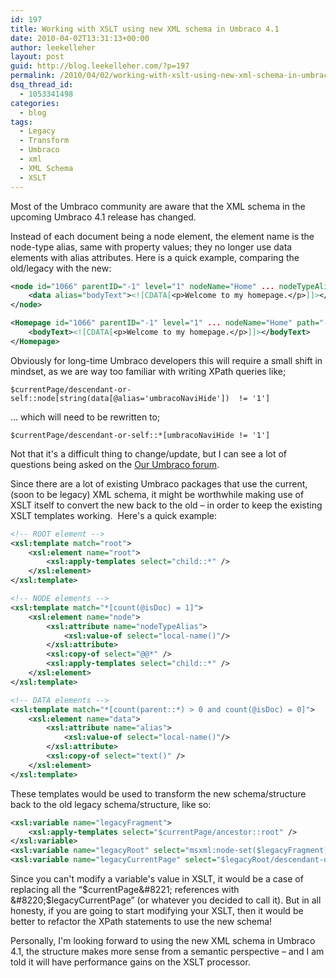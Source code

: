 ```yaml
---
id: 197
title: Working with XSLT using new XML schema in Umbraco 4.1
date: 2010-04-02T13:31:13+00:00
author: leekelleher
layout: post
guid: http://blog.leekelleher.com/?p=197
permalink: /2010/04/02/working-with-xslt-using-new-xml-schema-in-umbraco-4-1/
dsq_thread_id:
  - 1053341498
categories:
  - blog
tags:
  - Legacy
  - Transform
  - Umbraco
  - xml
  - XML Schema
  - XSLT
---
```

Most of the Umbraco community are aware that the XML schema in the upcoming Umbraco 4.1 release has changed.

Instead of each document being a node element, the element name is the node-type alias, same with property values; they no longer use data elements with alias attributes. Here is a quick example, comparing the old/legacy with the new:

```xml
<node id="1066" parentID="-1" level="1" nodeName="Home" ... nodeTypeAlias="Homepage" path="-1,1066">
	<data alias="bodyText"><![CDATA[<p>Welcome to my homepage.</p>]]></data>
</node>
```

```xml
<Homepage id="1066" parentID="-1" level="1" ... nodeName="Home" path="-1,1066" isDoc="">
    <bodyText><![CDATA[<p>Welcome to my homepage.</p>]]></bodyText>
</Homepage>
```

Obviously for long-time Umbraco developers this will require a small shift in mindset, as we are way too familiar with writing XPath queries like;

```
$currentPage/descendant-or-self::node[string(data[@alias='umbracoNaviHide'])  != '1']
```

&#8230; which will need to be rewritten to;

```
$currentPage/descendant-or-self::*[umbracoNaviHide != '1']
```

Not that it's a difficult thing to change/update, but I can see a lot of questions being asked on the [Our Umbraco forum](http://our.umbraco.org/).

Since there are a lot of existing Umbraco packages that use the current, (soon to be legacy) XML schema, it might be worthwhile making use of XSLT itself to convert the new back to the old &#8211; in order to keep the existing XSLT templates working.  Here's a quick example:

```xml
<!-- ROOT element -->
<xsl:template match="root">
	<xsl:element name="root">
		<xsl:apply-templates select="child::*" />
	</xsl:element>
</xsl:template>

<!-- NODE elements -->
<xsl:template match="*[count(@isDoc) = 1]">
	<xsl:element name="node">
		<xsl:attribute name="nodeTypeAlias">
			<xsl:value-of select="local-name()"/>
		</xsl:attribute>
		<xsl:copy-of select="@@*" />
		<xsl:apply-templates select="child::*" />
	</xsl:element>
</xsl:template>

<!-- DATA elements -->
<xsl:template match="*[count(parent::*) > 0 and count(@isDoc) = 0]">
	<xsl:element name="data">
		<xsl:attribute name="alias">
			<xsl:value-of select="local-name()"/>
		</xsl:attribute>
		<xsl:copy-of select="text()" />
	</xsl:element>
</xsl:template>
```

These templates would be used to transform the new schema/structure back to the old legacy schema/structure, like so:

```xml
<xsl:variable name="legacyFragment">
	<xsl:apply-templates select="$currentPage/ancestor::root" />
</xsl:variable>
<xsl:variable name="legacyRoot" select="msxml:node-set($legacyFragment)/root" />
<xsl:variable name="legacyCurrentPage" select="$legacyRoot/descendant-or-self::node[@id = $currentPage/@id]" />
```

Since you can't modify a variable's value in XSLT, it would be a case of replacing all the &#8220;$currentPage&#8221; references with &#8220;$legacyCurrentPage&#8221; (or whatever you decided to call it). But in all honesty, if you are going to start modifying your XSLT, then it would be better to refactor the XPath statements to use the new schema!

Personally, I'm looking forward to using the new XML schema in Umbraco 4.1, the structure makes more sense from a semantic perspective &#8211; and I am told it will have performance gains on the XSLT processor.